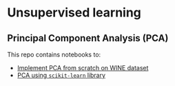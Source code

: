 # Unsupervised learning

## Principal Component Analysis (PCA)

This repo contains notebooks to:
- [Implement PCA from scratch on WINE dataset](PCA/pca_from_scratch.ipynb)
- [PCA using `scikit-learn` library](PCA/pca_w_sklearn.ipynb)